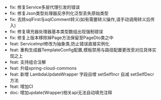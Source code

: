 - fix: 修复Service多层代理引发的错误
- fix: 修复Json类型处理器反序列化泛型丢失原始类型
- fix: 去除sqlFirst与sqlComment转义(如有需要转义操作,请手动调用转义后传入)
- fix: 修复填充器处理器基本类型数组出现强制错误
- fix: 修复上版本移除掉Page方法保留至PageDto类之中
- feat: ServiceImpl修改为抽象类,防止错误直接实例化
- feat: 重构生成器TemplateConfig配置,模板禁用与路径配置更改至对应具体实现之上
- feat: 支持组合注解
- feat: 升级spring-cloud-commons
- feat: 新增 LambdaUpdateWrapper 字段自增 setSelfIncr 自减 setSelfDecr 方法
- feat: 增加CI
- doc: 增加update(Wrapper)相关api无法自动填充注释
